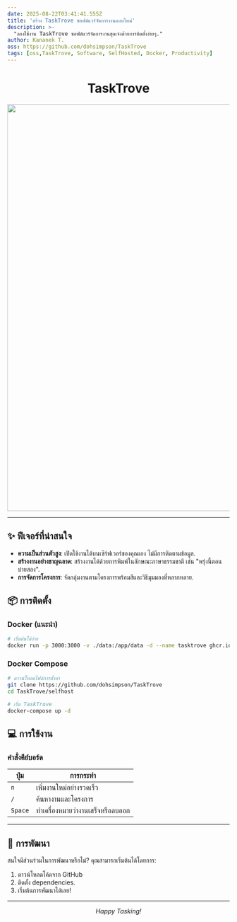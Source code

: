 ```yaml
---
date: 2025-08-22T03:41:41.555Z
title: 'สร้าง TaskTrove ซอฟต์แวร์จัดการงานแบบใหม่'
description: >-
  "ลองใช้งาน TaskTrove ซอฟต์แวร์จัดการงานสุดเจ๋งด้วยการติดตั้งง่ายๆ."
author: Kananek T.
oss: https://github.com/dohsimpson/TaskTrove
tags: [oss,TaskTrove, Software, SelfHosted, Docker, Productivity]
---
```

<div align="center">

# TaskTrove

<img width="3400" height="920" alt="tasktrove-banner" src="https://github.com/user-attachments/assets/52c06cfe-2757-40d0-bb17-a6fed1b74f96" />

</div>

---

## ✨ ฟีเจอร์ที่น่าสนใจ

- **ความเป็นส่วนตัวสูง**: เปิดใช้งานได้บนเซิร์ฟเวอร์ของคุณเอง ไม่มีการติดตามข้อมูล.
- **สร้างงานอย่างชาญฉลาด**: สร้างงานได้ด้วยการพิมพ์ในลักษณะภาษาธรรมชาติ เช่น "พรุ่งนี้ตอนบ่ายสอง".
- **การจัดการโครงการ**: จัดกลุ่มงานตามโครงการพร้อมสีและวิธีมุมมองที่หลากหลาย.
  
## 📦 การติดตั้ง
### Docker (แนะนำ)

```bash
# เริ่มต้นได้ง่าย
docker run -p 3000:3000 -v ./data:/app/data -d --name tasktrove ghcr.io/dohsimpson/tasktrove
```

### Docker Compose

```bash
# ดาวน์โหลดไฟล์การตั้งค่า
git clone https://github.com/dohsimpson/TaskTrove
cd TaskTrove/selfhost

# เริ่ม TaskTrove
docker-compose up -d
```

## 💻 การใช้งาน
### คำสั่งคีย์บอร์ด
| **ปุ่ม** | **การกระทำ**                       |
| ------- | -------------------------------- |
| `n`     | เพิ่มงานใหม่อย่างรวดเร็ว           |
| `/`     | ค้นหางานและโครงการ              |
| `Space` | ทำเครื่องหมายว่างานเสร็จหรือลบออก |

---

## 🧩 การพัฒนา
สนใจมีส่วนร่วมในการพัฒนาหรือไม่? คุณสามารถเริ่มต้นได้โดยการ:
1. ดาวน์โหลดโค้ดจาก GitHub
2. ติดตั้ง dependencies.
3. เริ่มต้นการพัฒนาได้เลย!

---

<div align="center">

_Happy Tasking!_

</div>

